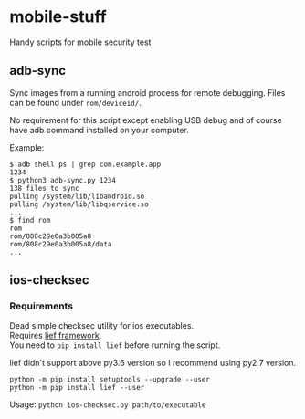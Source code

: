 # mobile-stuff
Handy scripts for mobile security test

## adb-sync

Sync images from a running android process for remote debugging. Files can be found under `rom/deviceid/`.

No requirement for this script except enabling USB debug and of course have adb command installed on your computer.

Example:

```
$ adb shell ps | grep com.example.app
1234
$ python3 adb-sync.py 1234
138 files to sync
pulling /system/lib/libandroid.so
pulling /system/lib/libqservice.so
...
$ find rom
rom
rom/808c29e0a3b005a8
rom/808c29e0a3b005a8/data
...
```

## ios-checksec
### Requirements
Dead simple checksec utility for ios executables.  
Requires [lief framework](https://github.com/lief-project/LIEF).   
You need to  `pip install lief` before running the script.  
  
lief didn't support above py3.6 version so I recommend using py2.7 version.  
```
python -m pip install setuptools --upgrade --user
python -m pip install lief --user
```

Usage: `python ios-checksec.py path/to/executable`

